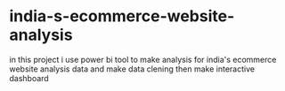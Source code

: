 # india-s-ecommerce-website-analysis
in this project i use power bi tool to make analysis for india's ecommerce website analysis data and make data clening then make interactive dashboard
